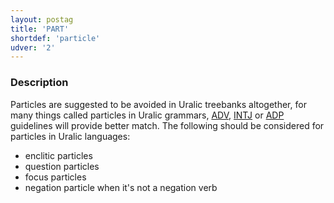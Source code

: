 ```yaml
---
layout: postag
title: 'PART'
shortdef: 'particle'
udver: '2'
---
```


### Description

Particles are suggested to be avoided in Uralic treebanks altogether, for many
things called particles in Uralic grammars, [ADV](), [INTJ]() or [ADP]()
guidelines will provide better match. The following should be considered for
particles in Uralic languages:

* enclitic particles
* question particles
* focus particles
* negation particle when it's not a negation verb

<!-- Interlanguage links updated Út zář 29 20:31:29 CEST 2020 -->
